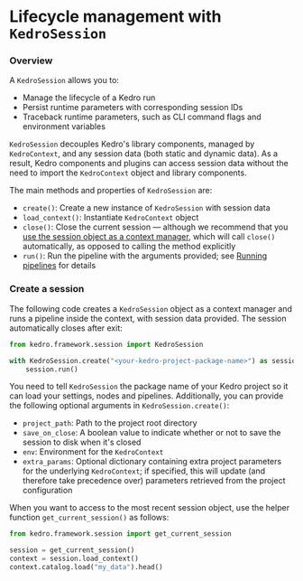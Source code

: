 # Lifecycle management with `KedroSession`

### Overview
A `KedroSession` allows you to:

* Manage the lifecycle of a Kedro run
* Persist runtime parameters with corresponding session IDs
* Traceback runtime parameters, such as CLI command flags and environment variables

`KedroSession` decouples Kedro's library components, managed by `KedroContext`, and any session data (both static and dynamic data). As a result, Kedro components and plugins can access session data without the need to import the `KedroContext` object and library components.

The main methods and properties of `KedroSession` are:

- `create()`: Create a new instance of ``KedroSession`` with  session data
- `load_context()`: Instantiate `KedroContext` object
- `close()`: Close the current session — although we recommend that you [use the session object as a context manager](#create-a-session), which will call `close()` automatically, as opposed to calling the method explicitly
- `run()`: Run the pipeline with the arguments provided; see  [Running pipelines](../06_nodes_and_pipelines/04_run_a_pipeline) for details

### Create a session

The following code creates a `KedroSession` object as a context manager and runs a pipeline inside the context, with session data provided. The session automatically closes after exit:

```python
from kedro.framework.session import KedroSession

with KedroSession.create("<your-kedro-project-package-name>") as session:
    session.run()
```

You need to tell `KedroSession` the package name of your Kedro project so it can load your settings, nodes and pipelines. Additionally, you can provide the following optional arguments in `KedroSession.create()`:

- `project_path`: Path to the project root directory
- `save_on_close`: A boolean value to indicate whether or not to save the session to disk when it's closed
- `env`: Environment for the `KedroContext`
- `extra_params`: Optional dictionary containing extra project parameters
for the underlying `KedroContext`; if specified, this will update (and therefore take precedence over) parameters retrieved from the project configuration

When you want to access to the most recent session object, use the helper function `get_current_session()` as follows:

```python
from kedro.framework.session import get_current_session

session = get_current_session()
context = session.load_context()
context.catalog.load("my_data").head()
```
